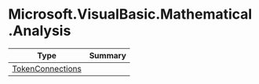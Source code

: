 ﻿
# Microsoft.VisualBasic.Mathematical.Analysis

|Type|Summary|
|----|-------|
|[TokenConnections](./TokenConnections.md)||


